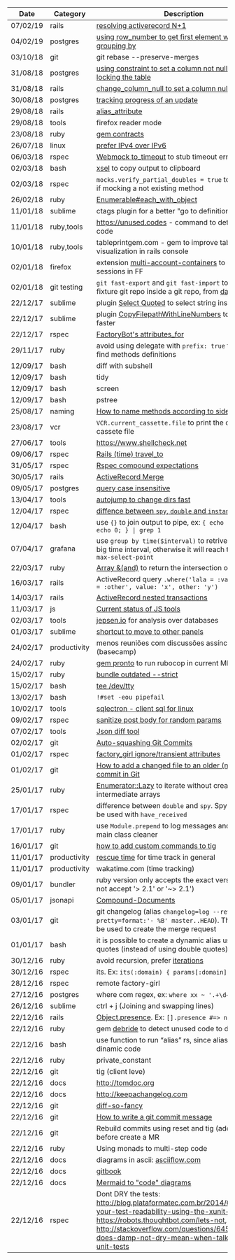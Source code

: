 | Date | Category | Description |
|------|----------|-------------|
| 07/02/19 | rails | [resolving activerecord N+1](http://blog.scoutapp.com/articles/2017/01/24/activerecord-includes-vs-joins-vs-preload-vs-eager_load-when-and-where) |
| 04/02/19 | postgres | [using row_number to get first element when grouping by](https://blog.codeship.com/folding-postgres-window-functions-into-rails/) |
| 03/10/18 | git | git rebase --preserve-merges |
| 31/08/18 | postgres | [using constraint to set a column not null withou locking the table](https://medium.com/doctolib-engineering/adding-a-not-null-constraint-on-pg-faster-with-minimal-locking-38b2c00c4d1c) |
| 31/08/18 | rails | [change_column_null to set a column null](https://apidock.com/rails/v4.2.7/ActiveRecord/ConnectionAdapters/SchemaStatements/change_column_null) |
| 30/08/18 | postgres | [tracking progress of an update](https://drone-ah.com/2011/11/02/tracking-progress-of-an-update-statement-1101/) |
| 29/08/18 | rails | [alias_attribute](https://apidock.com/rails/Module/alias_attribute) |
| 29/08/18 | tools | firefox reader mode |
| 23/08/18 | ruby | [gem contracts](https://github.com/egonSchiele/contracts.ruby) |
| 26/07/18 | linux | [prefer IPv4 over IPv6](http://terokarvinen.com/2016/prefer-ipv4-on-ubuntu-16-04-lts-xenial-etcgai-conf-precedence-ffff0096-100) |
| 06/03/18 | rspec | [Webmock to_timeout](https://github.com/bblimke/webmock#raising-timeout-errors) to stub timeout errors |
| 02/03/18 | bash | [xsel](https://github.com/kfish/xsel) to copy output to clipboard |
| 02/03/18 | rspec | `mocks.verify_partial_doubles = true` to raise error if mocking a not existing method |
| 26/02/18 | ruby | [Enumerable#each_with_object](https://apidock.com/rails/Enumerable/each_with_object) |
| 11/01/18 | sublime | ctags plugin for a better "go to definition" |
| 11/01/18 | ruby,tools | https://unused.codes - command to detect unused code |
| 10/01/18 | ruby,tools | tableprintgem.com - gem to improve table visualization in rails console |
| 02/01/18 | firefox | extension [multi-account-containers](https://addons.mozilla.org/en-US/firefox/addon/multi-account-containers/) to use multiple sessions in FF |
| 02/01/18 | git testing | `git fast-export` and `git fast-import` to save a fixture git repo inside a git repo, from [das s02e15](https://www.destroyallsoftware.com/screencasts/catalog/simple-bash-script-testing) |
| 22/12/17 | sublime | plugin [Select Quoted](https://packagecontrol.io/packages/Select%20Quoted) to select string inside quotes |
| 22/12/17 | sublime | plugin [CopyFilepathWithLineNumbers](https://github.com/theskyliner/CopyFilepathWithLineNumbers) to run specs faster |
| 22/12/17 | rspec | [FactoryBot's attributes_for](https://github.com/thoughtbot/factory_bot/blob/master/GETTING_STARTED.md#using-factories) |
| 29/11/17 | ruby | avoid using delegate with `prefix: true` to help to find methods definitions  |
| 12/09/17 | bash | diff with subshell | diff -u <(echo aa) <(echo bbbaaa) |
| 12/09/17 | bash | tidy | to format html / xml |
| 12/09/17 | bash | screen | screen to detach terminal |
| 12/09/17 | bash | pstree | vi - (open the stdin in vim) |
| 25/08/17 | naming | [How to name methods according to side effects](https://swift.org/documentation/api-design-guidelines/#name-according-to-side-effects) |
| 23/08/17 | vcr | `VCR.current_cassette.file` to print the current cassete file |
| 27/06/17 | tools | https://www.shellcheck.net |
| 09/06/17 | rspec | [Rails (time) travel_to](http://brandonhilkert.com/blog/rails-4-1-travel-to-test-helper/)
| 31/05/17 | rspec | [Rspec compound expectations](https://relishapp.com/rspec/rspec-expectations/docs/compound-expectations) |
| 30/05/17 | rails | [ActiveRecord Merge](https://apidock.com/rails/v4.2.7/ActiveRecord/SpawnMethods/merge) |
| 09/05/17 | postgres | [query case insensitive](https://nandovieira.com.br/usando-campos-case-insensitive-no-postgresql) |
| 13/04/17 | tools | [autojump to change dirs fast](https://github.com/wting/autojump) |
| 12/04/17 | rspec | [diffence between `spy`, `double` and `instance_double`](https://www.ombulabs.com/blog/rspec/ruby/spy-vs-double-vs-instance-double.html) |
| 12/04/17 | bash | use `{}` to join output to pipe, ex: `{ echo 1; echo 11; echo 0; } \| grep 1` |
| 07/04/17 | grafana | use `group by time($interval)` to retrive data from a big time interval, otherwise it will reach the limit of `max-select-point` |
| 22/03/17 | ruby | [Array &(and)](https://ruby-doc.org/core-2.4.0/Array.html#method-i-26) to return the intersection of 2 arrays |
| 16/03/17 | rails | ActiveRecord query `.where('lala = :value and popo = :other', value: 'x', other: 'y')` |
| 14/03/17 | rails | [ActiveRecord nested transactions](http://api.rubyonrails.org/classes/ActiveRecord/Transactions/ClassMethods.html) |
| 11/03/17 | js | [Current status of JS tools](https://hackernoon.com/a-map-to-modern-javascript-development-2017-16d9eb86309c#.8xo1fckel) |
| 02/03/17 | tools | [jepsen.io](jepsen.io) for analysis over databases |
| 01/03/17 | sublime | [shortcut to move to other panels](http://stackoverflow.com/questions/25065771/move-tab-from-one-column-to-another-in-sublime-using-only-keys) |
| 24/02/17 | productivity | menos reuniões com discussões assíncronas (basecamp) |
| 24/02/17 | ruby | [gem pronto](https://github.com/mmozuras/pronto) to run rubocop in current MR |
| 15/02/17 | ruby | [bundle outdated --strict](http://bundler.io/v1.3/bundle_outdated.html) |
| 15/02/17 | bash | [tee /dev/tty](http://stackoverflow.com/questions/5677201/how-to-pipe-stdout-while-keeping-it-on-screen-and-not-to-a-output-file) |
| 13/02/17 | bash | `!#set -eou pipefail` |
| 10/02/17 | tools | [sqlectron - client sql for linux](sqlectron.github.io) |
| 09/02/17 | rspec | [sanitize post body for random params](http://railsware.com/blog/2013/10/03/custom-vcr-matchers-for-dealing-with-mutable-http-requests/) |
| 07/02/17 | tools | [Json diff tool](http://jsondiff.com/)  |
| 02/02/17 | git | [Auto-squashing Git Commits](https://robots.thoughtbot.com/autosquashing-git-commits)  |
| 01/02/17 | rspec | [factory_girl ignore/transient attributes](http://www.rubydoc.info/gems/factory_girl/file/GETTING_STARTED.md#Transient_Attributes)|
| 01/02/17 | git | [How to add a changed file to an older (not last) commit in Git](http://stackoverflow.com/questions/2719579/howto-add-a-changed-file-to-an-older-not-last-commit-in-git)  |
| 25/01/17 | ruby | [Enumerator::Lazy](http://dev.af83.com/2012/11/22/ruby-2-0-enumerator-lazy.html) to iterate without creating intermediate arrays |
| 17/01/17 | rspec | difference between `double` and `spy`. Spy is made to be used with `have_received` |
| 17/01/17 | ruby | use `Module.prepend` to log messages and keep the main class cleaner |
| 16/01/17 | git | [how to add custom commands to tig](https://github.com/fabioperrella/dotfiles/commit/848fca0ddcdfef1b43fb859a30b82b55a6ee9626) |
| 11/01/17 | productivity | [rescue time](http://rescuetime.com) for time track in general  |
| 11/01/17 | productivity | wakatime.com (time tracking) |
| 09/01/17 | bundler | ruby version only accepts the exact version (it does not accept '> 2.1' or '~> 2.1') |
| 05/01/17 | jsonapi| [Compound-Documents](http://jsonapi.org/format/#document-compound-documents) |
| 03/01/17 | git | git changelog (alias `changelog=log --reverse --pretty=format:'- %B' master..HEAD`). The output can be used to create the merge request |
| 01/01/17 | bash | it is possible to create a dynamic alias using single quotes (instead of using double quotes) |
| 30/12/16 | ruby | avoid recursion, prefer [iterations](http://www.refactoring.com/catalog/replaceRecursionWithIteration.html) |
| 30/12/16 | rspec | its. Ex: `its(:domain) { params[:domain] }` |
| 28/12/16 | rspec | remote factory-girl |
| 27/12/16 | postgres | where com regex, ex: `where xx ~ '.+\d+'` |
| 26/12/16 | sublime | ctrl + j (Joining and swapping lines) |
| 22/12/16 | rails | [Object.presence](http://api.rubyonrails.org/classes/Object.html#method-i-presence). Ex: `[].presence #=> nil` |
| 22/12/16 | ruby | gem [debride](https://github.com/seattlerb/debride) to detect unused code to delete
| 22/12/16 | bash | use function to run “alias” rs, since alias can not run dinamic code |
| 22/12/16 | ruby | private_constant |
| 22/12/16 | git | tig (client leve) |
| 22/12/16 | docs | http://tomdoc.org |
| 22/12/16 | docs | http://keepachangelog.com |
| 22/12/16 | git | [diff-so-fancy](https://github.com/so-fancy/diff-so-fancy) |
| 22/12/16 | git | [How to write a git commit message](http://chris.beams.io/posts/git-commit/) |
| 22/12/16 | git | Rebuild commits using reset and tig (add interactive) before create a MR |
| 22/12/16 | ruby | Using monads to multi-step code |
| 22/12/16 | docs | diagrams in ascii: [asciiflow.com](http://asciiflow.com) |
| 22/12/16 | docs | [gitbook](https://www.gitbook.com/) |
| 22/12/16 | docs | [Mermaid to "code" diagrams](https://knsv.github.io/mermaid/) |
| 22/12/16 | rspec | Dont DRY the tests:  http://blog.plataformatec.com.br/2014/04/improve-your-test-readability-using-the-xunit-structure, https://robots.thoughtbot.com/lets-not, http://stackoverflow.com/questions/6453235/what-does-damp-not-dry-mean-when-talking-about-unit-tests |
